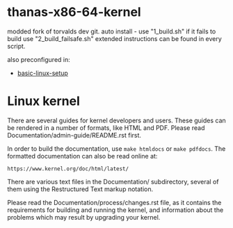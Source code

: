 thanas-x86-64-kernel
====================
modded fork of torvalds dev git.
auto install - use "1_build.sh" if it fails to build use "2_build_failsafe.sh"
extended instructions can be found in every script.

also preconfigured in:
- [basic-linux-setup](https://github.com/thanasxda/basic-linux-setup.git)


Linux kernel
============

There are several guides for kernel developers and users. These guides can
be rendered in a number of formats, like HTML and PDF. Please read
Documentation/admin-guide/README.rst first.

In order to build the documentation, use ``make htmldocs`` or
``make pdfdocs``.  The formatted documentation can also be read online at:

    https://www.kernel.org/doc/html/latest/

There are various text files in the Documentation/ subdirectory,
several of them using the Restructured Text markup notation.

Please read the Documentation/process/changes.rst file, as it contains the
requirements for building and running the kernel, and information about
the problems which may result by upgrading your kernel.
